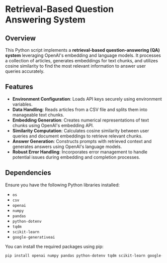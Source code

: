 # Retrieval-Based Question Answering System

## Overview

This Python script implements a **retrieval-based question-answering (QA) system** leveraging OpenAI's embedding and language models. It processes a collection of articles, generates embeddings for text chunks, and utilizes cosine similarity to find the most relevant information to answer user queries accurately.

## Features

- **Environment Configuration**: Loads API keys securely using environment variables.
- **Data Handling**: Reads articles from a CSV file and splits them into manageable text chunks.
- **Embedding Generation**: Creates numerical representations of text chunks using OpenAI's embedding API.
- **Similarity Computation**: Calculates cosine similarity between user queries and document embeddings to retrieve relevant chunks.
- **Answer Generation**: Constructs prompts with retrieved context and generates answers using OpenAI's language models.
- **Robust Error Handling**: Incorporates error management to handle potential issues during embedding and completion processes.

## Dependencies

Ensure you have the following Python libraries installed:

- `os`
- `csv`
- `openai`
- `numpy`
- `pandas`
- `python-dotenv`
- `tqdm`
- `scikit-learn`
- `google-generativeai`

You can install the required packages using pip:

```bash
pip install openai numpy pandas python-dotenv tqdm scikit-learn google-generativeai
